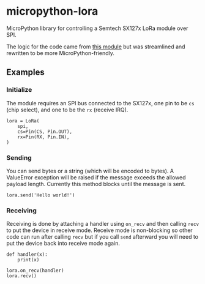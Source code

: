 # micropython-lora
MicroPython library for controlling a Semtech SX127x LoRa module over SPI.

The logic for the code came from [this module](https://github.com/Wei1234c/SX127x_driver_for_MicroPython_on_ESP8266) but was streamlined and rewritten to be more MicroPython-friendly.

## Examples

### Initialize

The module requires an SPI bus connected to the SX127x, one pin to be `cs` (chip select), and one to be the `rx` (receive IRQ).

```
lora = LoRa(
    spi,
    cs=Pin(CS, Pin.OUT),
    rx=Pin(RX, Pin.IN),
)
```

### Sending

You can send bytes or a string (which will be encoded to bytes). A ValueError exception will be raised if the message exceeds the allowed payload length. Currently this method blocks until the message is sent.

```
lora.send('Hello world!')
```

### Receiving

Receiving is done by attaching a handler using `on_recv` and then calling `recv` to put the device in receive mode. Receive mode is non-blocking so other code can run after calling `recv` but if you call `send` afterward you will need to put the device back into receive mode again.

```
def handler(x):
    print(x)

lora.on_recv(handler)
lora.recv()
```
